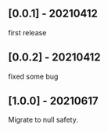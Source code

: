 ## [0.0.1] - 20210412

first release

## [0.0.2] - 20210412

fixed some bug

## [1.0.0] - 20210617

Migrate to null safety.
